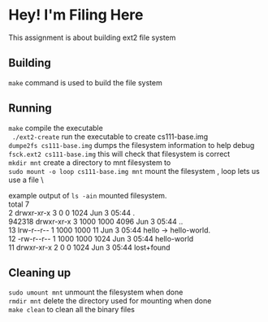 # Hey! I'm Filing Here

This assignment is about building ext2 file system

## Building

`make` command is used to build the file system

## Running

`make` compile the executable \
` ./ext2-create` run the executable to create cs111-base.img \
`dumpe2fs cs111-base.img` dumps the filesystem information to help debug \
`fsck.ext2 cs111-base.img` this will check that  filesystem is correct \
 `mkdir mnt` create a directory to mnt  filesystem to \
`sudo mount -o loop cs111-base.img mnt` mount the filesystem , loop lets us use a file \

example output of `ls -ain`  mounted filesystem. \
total 7 \
     2 drwxr-xr-x 3    0    0 1024 Jun  3 05:44 .  \
942318 drwxr-xr-x 3 1000 1000 4096 Jun  3 05:44 ..  \
    13 lrw-r--r-- 1 1000 1000   11 Jun  3 05:44 hello -> hello-world. \
    12 -rw-r--r-- 1 1000 1000 1024 Jun  3 05:44 hello-world \
    11 drwxr-xr-x 2    0    0 1024 Jun  3 05:44 lost+found



## Cleaning up
`sudo umount mnt` unmount the filesystem when  done \
`rmdir mnt` delete the directory used for mounting when  done \
`make clean` to clean all the binary files


